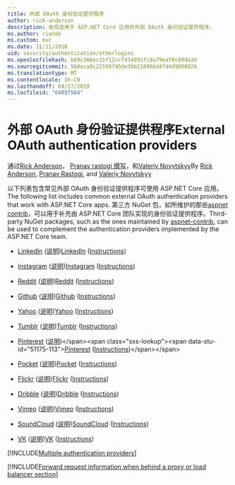 ```yaml
---
title: 外部 OAuth 身份验证提供程序
author: rick-anderson
description: 发现适用于 ASP.NET Core 应用的外部 OAuth 身份验证提供程序。
ms.author: riande
ms.custom: mvc
ms.date: 11/11/2018
uid: security/authentication/otherlogins
ms.openlocfilehash: b69c366ec1bf12ccf434991fc8a79eaf8c09da3d
ms.sourcegitcommit: 5b0eca8c21550f95de3bb21096bd4fd4d9098026
ms.translationtype: MT
ms.contentlocale: zh-CN
ms.lasthandoff: 04/27/2019
ms.locfileid: "64897504"
---
```

# <a name="external-oauth-authentication-providers"></a><span data-ttu-id="51175-103">外部 OAuth 身份验证提供程序</span><span class="sxs-lookup"><span data-stu-id="51175-103">External OAuth authentication providers</span></span>

<span data-ttu-id="51175-104">通过[Rick Anderson](https://twitter.com/RickAndMSFT)， [Pranav rastogi 撰写](https://github.com/rustd)，和[Valeriy Novytskyy](https://github.com/01binary)</span><span class="sxs-lookup"><span data-stu-id="51175-104">By [Rick Anderson](https://twitter.com/RickAndMSFT), [Pranav Rastogi](https://github.com/rustd), and [Valeriy Novytskyy](https://github.com/01binary)</span></span>

<span data-ttu-id="51175-105">以下列表包含常见外部 OAuth 身份验证提供程序可使用 ASP.NET Core 应用。</span><span class="sxs-lookup"><span data-stu-id="51175-105">The following list includes common external OAuth authentication providers that work with ASP.NET Core apps.</span></span> <span data-ttu-id="51175-106">第三方 NuGet 包，如所维护的那些[aspnet contrib](https://www.nuget.org/packages?q=owners%3Aaspnet-contrib+title%3AOAuth)，可以用于补充由 ASP.NET Core 团队实现的身份验证提供程序。</span><span class="sxs-lookup"><span data-stu-id="51175-106">Third-party NuGet packages, such as the ones maintained by [aspnet-contrib](https://www.nuget.org/packages?q=owners%3Aaspnet-contrib+title%3AOAuth), can be used to complement the authentication providers implemented by the ASP.NET Core team.</span></span>

* <span data-ttu-id="51175-107">[LinkedIn](https://www.linkedin.com/developer/apps) ([说明](https://developer.linkedin.com/docs/oauth2))</span><span class="sxs-lookup"><span data-stu-id="51175-107">[LinkedIn](https://www.linkedin.com/developer/apps) ([Instructions](https://developer.linkedin.com/docs/oauth2))</span></span>

* <span data-ttu-id="51175-108">[Instagram](https://www.instagram.com/developer/register/) ([说明](https://www.instagram.com/developer/authentication/))</span><span class="sxs-lookup"><span data-stu-id="51175-108">[Instagram](https://www.instagram.com/developer/register/) ([Instructions](https://www.instagram.com/developer/authentication/))</span></span>

* <span data-ttu-id="51175-109">[Reddit](https://www.reddit.com/login?dest=https%3A%2F%2Fwww.reddit.com%2Fprefs%2Fapps) ([说明](https://github.com/reddit/reddit/wiki/OAuth2-Quick-Start-Example))</span><span class="sxs-lookup"><span data-stu-id="51175-109">[Reddit](https://www.reddit.com/login?dest=https%3A%2F%2Fwww.reddit.com%2Fprefs%2Fapps) ([Instructions](https://github.com/reddit/reddit/wiki/OAuth2-Quick-Start-Example))</span></span>

* <span data-ttu-id="51175-110">[Github](https://github.com/login?return_to=https%3A%2F%2Fgithub.com%2Fsettings%2Fapplications%2Fnew) ([说明](https://developer.github.com/v3/oauth/))</span><span class="sxs-lookup"><span data-stu-id="51175-110">[Github](https://github.com/login?return_to=https%3A%2F%2Fgithub.com%2Fsettings%2Fapplications%2Fnew) ([Instructions](https://developer.github.com/v3/oauth/))</span></span>

* <span data-ttu-id="51175-111">[Yahoo](https://login.yahoo.com/config/login?src=devnet&.done=http%3A%2F%2Fdeveloper.yahoo.com%2Fapps%2Fcreate%2F) ([说明](https://developer.yahoo.com/bbauth/user.html))</span><span class="sxs-lookup"><span data-stu-id="51175-111">[Yahoo](https://login.yahoo.com/config/login?src=devnet&.done=http%3A%2F%2Fdeveloper.yahoo.com%2Fapps%2Fcreate%2F) ([Instructions](https://developer.yahoo.com/bbauth/user.html))</span></span>

* <span data-ttu-id="51175-112">[Tumblr](https://www.tumblr.com/oauth/apps) ([说明](https://www.tumblr.com/docs/api/v2#auth))</span><span class="sxs-lookup"><span data-stu-id="51175-112">[Tumblr](https://www.tumblr.com/oauth/apps) ([Instructions](https://www.tumblr.com/docs/api/v2#auth))</span></span>

* <span data-ttu-id="51175-113">[Pinterest](https://www.pinterest.com/login/?next=http%3A%2F%2Fdevsite%2Fapps%2F) ([说明](https://developers.pinterest.com/docs/api/overview/?))</span><span class="sxs-lookup"><span data-stu-id="51175-113">[Pinterest](https://www.pinterest.com/login/?next=http%3A%2F%2Fdevsite%2Fapps%2F) ([Instructions](https://developers.pinterest.com/docs/api/overview/?))</span></span>

* <span data-ttu-id="51175-114">[Pocket](https://getpocket.com/developer/apps/new) ([说明](https://getpocket.com/developer/docs/authentication))</span><span class="sxs-lookup"><span data-stu-id="51175-114">[Pocket](https://getpocket.com/developer/apps/new) ([Instructions](https://getpocket.com/developer/docs/authentication))</span></span>

* <span data-ttu-id="51175-115">[Flickr](https://www.flickr.com/services/apps/create) ([说明](https://www.flickr.com/services/api/auth.oauth.html))</span><span class="sxs-lookup"><span data-stu-id="51175-115">[Flickr](https://www.flickr.com/services/apps/create) ([Instructions](https://www.flickr.com/services/api/auth.oauth.html))</span></span>

* <span data-ttu-id="51175-116">[Dribble](https://dribbble.com/signup) ([说明](http://developer.dribbble.com/v1/oauth/))</span><span class="sxs-lookup"><span data-stu-id="51175-116">[Dribble](https://dribbble.com/signup) ([Instructions](http://developer.dribbble.com/v1/oauth/))</span></span>

* <span data-ttu-id="51175-117">[Vimeo](https://vimeo.com/join) ([说明](https://developer.vimeo.com/api/authentication))</span><span class="sxs-lookup"><span data-stu-id="51175-117">[Vimeo](https://vimeo.com/join) ([Instructions](https://developer.vimeo.com/api/authentication))</span></span>

* <span data-ttu-id="51175-118">[SoundCloud](https://soundcloud.com/you/apps/new) ([说明](https://developers.soundcloud.com/blog/we-love-oauth-2))</span><span class="sxs-lookup"><span data-stu-id="51175-118">[SoundCloud](https://soundcloud.com/you/apps/new) ([Instructions](https://developers.soundcloud.com/blog/we-love-oauth-2))</span></span>

* <span data-ttu-id="51175-119">[VK](https://vk.com/apps?act=manage) ([说明](https://vk.com/pages?oid=-17680044&p=Authorizing_Sites))</span><span class="sxs-lookup"><span data-stu-id="51175-119">[VK](https://vk.com/apps?act=manage) ([Instructions](https://vk.com/pages?oid=-17680044&p=Authorizing_Sites))</span></span>

[!INCLUDE[Multiple authentication providers](includes/chain-auth-providers.md)]

[!INCLUDE[Forward request information when behind a proxy or load balancer section](includes/forwarded-headers-middleware.md)]
